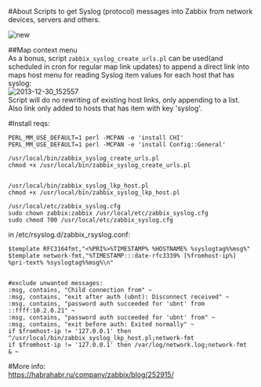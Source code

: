 #About
Scripts to get Syslog (protocol) messages into Zabbix from network devices, servers and others.  


![new](https://cloud.githubusercontent.com/assets/14870891/19680057/da8dcf52-9aac-11e6-915a-cf136577dae3.png)  


##Map context menu  
As a bonus, script `zabbix_syslog_create_urls.pl` can be used(and scheduled in cron for regular map link updates) to append a direct link into maps host menu for reading Syslog item values for each host that has syslog:  
![2013-12-30_152557](https://cloud.githubusercontent.com/assets/14870891/19680048/d248b76c-9aac-11e6-8a95-accd34794563.png)  
Script will do no rewriting of existing host links, only appending to a list. Also link only added to hosts that has item with key 'syslog'.  

#Install reqs:  
```
PERL_MM_USE_DEFAULT=1 perl -MCPAN -e 'install CHI'
PERL_MM_USE_DEFAULT=1 perl -MCPAN -e 'install Config::General'
```

```
/usr/local/bin/zabbix_syslog_create_urls.pl
chmod +x /usr/local/bin/zabbix_syslog_create_urls.pl


/usr/local/bin/zabbix_syslog_lkp_host.pl
chmod +x /usr/local/bin/zabbix_syslog_lkp_host.pl

/usr/local/etc/zabbix_syslog.cfg
sudo chown zabbix:zabbix /usr/local/etc/zabbix_syslog.cfg
sudo chmod 700 /usr/local/etc/zabbix_syslog.cfg
```
in /etc/rsyslog.d/zabbix_rsyslog.conf:  
```
$template RFC3164fmt,"<%PRI%>%TIMESTAMP% %HOSTNAME% %syslogtag%%msg%"
$template network-fmt,"%TIMESTAMP:::date-rfc3339% [%fromhost-ip%] %pri-text% %syslogtag%%msg%\n"


#exclude unwanted messages:
:msg, contains, "Child connection from" ~
:msg, contains, "exit after auth (ubnt): Disconnect received" ~
:msg, contains, "password auth succeeded for 'ubnt' from ::ffff:10.2.0.21" ~
:msg, contains, "password auth succeeded for 'ubnt' from" ~
:msg, contains, "exit before auth: Exited normally" ~
if $fromhost-ip != '127.0.0.1' then ^/usr/local/bin/zabbix_syslog_lkp_host.pl;network-fmt       
if $fromhost-ip != '127.0.0.1' then /var/log/network.log;network-fmt
& ~
```


#More info:  
https://habrahabr.ru/company/zabbix/blog/252915/  
